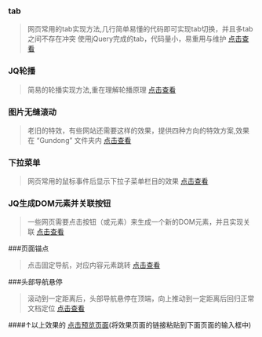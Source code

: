 ### tab
>网页常用的tab实现方法,几行简单易懂的代码即可实现tab切换，并且多tab之间不存在冲突
使用jQuery完成的tab，代码量小，易重用与维护
[点击查看](http://htmlpreview.github.io/?https://github.com/EchoYoungDee/Some-JQ-JS-Code/blob/master/tab.html)

### JQ轮播
>简易的轮播实现方法,重在理解轮播原理
[点击查看](http://htmlpreview.github.io/?https://github.com/EchoYoungDee/Some-JQ-JS-Code/blob/master/JQ轮播.html)

### 图片无缝滚动
>老旧的特效，有些网站还需要这样的效果，提供四种方向的特效方案,效果在 “Gundong” 文件夹内
[点击查看](https://github.com/EchoYoungDee/Some-JQ-JS-Code/tree/master/Gundong)

### 下拉菜单
>网页常用的鼠标事件后显示下拉子菜单栏目的效果
[点击查看](http://htmlpreview.github.io/?https://github.com/EchoYoungDee/Some-JQ-JS-Code/blob/master/下拉菜单.html)

### JQ生成DOM元素并关联按钮
>一些网页需要点击按钮（或元素）来生成一个新的DOM元素，并且实现关联
[点击查看](http://htmlpreview.github.io/?https://github.com/EchoYoungDee/Some-JQ-JS-Code/blob/master/JQ增加DOM元素并实现按钮控制.html)

###页面锚点
>点击固定导航，对应内容元素跳转
[点击查看](http://htmlpreview.github.io/?https://github.com/EchoYoungDee/Some-JQ-JS-Code/blob/master/页面锚点.html)

###头部导航悬停
>滚动到一定距离后，头部导航悬停在顶端，向上推动到一定距离后回归正常文档定位
[点击查看](http://htmlpreview.github.io/?https://github.com/EchoYoungDee/Some-JQ-JS-Code/blob/master/头部导航悬停.html)


####↑以上效果的 [点击预览页面](http://htmlpreview.github.io)(将效果页面的链接粘贴到下面页面的输入框中)
